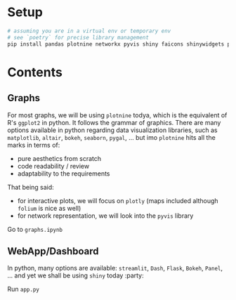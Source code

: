 # Setup

```bash
# assuming you are in a virtual env or temporary env
# see `poetry` for precise library management
pip install pandas plotnine networkx pyvis shiny faicons shinywidgets plotly
```

# Contents

## Graphs

For most graphs, we will be using `plotnine` todya, which is the equivalent of R's `ggplot2` in python. It follows the grammar of graphics. There are many options available in python regarding data visualization libraries, such as `matplotlib`, `altair`, `bokeh`, `seaborn`, `pygal`, ... but imo `plotnine` hits all the marks in terms of:
- pure aesthetics from scratch
- code readability / review 
- adaptability to the requirements

That being said:
- for interactive plots, we will focus on `plotly` (maps included although `folium` is nice as well)
- for network representation, we will look into the `pyvis` library

Go to `graphs.ipynb`

## WebApp/Dashboard

In python, many options are available: `streamlit`, `Dash`, `Flask`, `Bokeh`, `Panel`, ... and yet we shall be using `shiny` today :party: 

Run `app.py`
